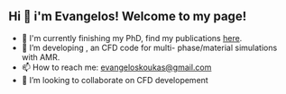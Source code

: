 ## Hi 👋 i'm Evangelos! Welcome to my page! 

- :microscope: I'm currently finishing my PhD, find my publications [here](https://scholar.google.com/citations?hl=en&user=ydwl3WMAAAAJ).
- 🔭 I’m developing <ForestFV>, an CFD code for multi- phase/material simulations with AMR.
- 📫 How to reach me: evangeloskoukas@gmail.com
- 👯 I’m looking to collaborate on CFD developement
